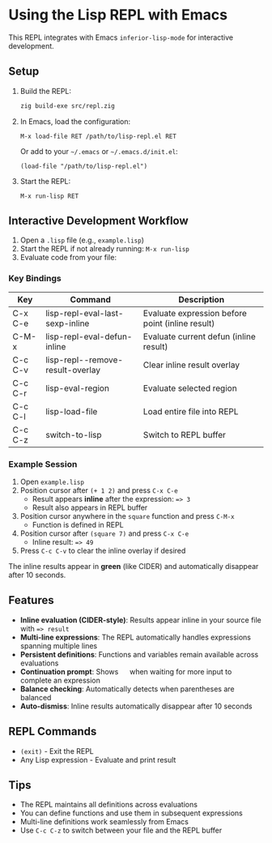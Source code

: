 # Using the Lisp REPL with Emacs

This REPL integrates with Emacs `inferior-lisp-mode` for interactive development.

## Setup

1. Build the REPL:
   ```bash
   zig build-exe src/repl.zig
   ```

2. In Emacs, load the configuration:
   ```
   M-x load-file RET /path/to/lisp-repl.el RET
   ```

   Or add to your `~/.emacs` or `~/.emacs.d/init.el`:
   ```elisp
   (load-file "/path/to/lisp-repl.el")
   ```

3. Start the REPL:
   ```
   M-x run-lisp RET
   ```

## Interactive Development Workflow

1. Open a `.lisp` file (e.g., `example.lisp`)
2. Start the REPL if not already running: `M-x run-lisp`
3. Evaluate code from your file:

### Key Bindings

| Key     | Command                        | Description                                      |
|---------|--------------------------------|--------------------------------------------------|
| C-x C-e | lisp-repl-eval-last-sexp-inline| Evaluate expression before point (inline result) |
| C-M-x   | lisp-repl-eval-defun-inline    | Evaluate current defun (inline result)           |
| C-c C-v | lisp-repl--remove-result-overlay| Clear inline result overlay                     |
| C-c C-r | lisp-eval-region               | Evaluate selected region                         |
| C-c C-l | lisp-load-file                 | Load entire file into REPL                       |
| C-c C-z | switch-to-lisp                 | Switch to REPL buffer                            |

### Example Session

1. Open `example.lisp`
2. Position cursor after `(+ 1 2)` and press `C-x C-e`
   - Result appears **inline** after the expression: `=> 3`
   - Result also appears in REPL buffer
3. Position cursor anywhere in the `square` function and press `C-M-x`
   - Function is defined in REPL
4. Position cursor after `(square 7)` and press `C-x C-e`
   - Inline result: `=> 49`
5. Press `C-c C-v` to clear the inline overlay if desired

The inline results appear in **green** (like CIDER) and automatically disappear after 10 seconds.

## Features

- **Inline evaluation (CIDER-style)**: Results appear inline in your source file with `=> result`
- **Multi-line expressions**: The REPL automatically handles expressions spanning multiple lines
- **Persistent definitions**: Functions and variables remain available across evaluations
- **Continuation prompt**: Shows `  ` when waiting for more input to complete an expression
- **Balance checking**: Automatically detects when parentheses are balanced
- **Auto-dismiss**: Inline results automatically disappear after 10 seconds

## REPL Commands

- `(exit)` - Exit the REPL
- Any Lisp expression - Evaluate and print result

## Tips

- The REPL maintains all definitions across evaluations
- You can define functions and use them in subsequent expressions
- Multi-line definitions work seamlessly from Emacs
- Use `C-c C-z` to switch between your file and the REPL buffer

